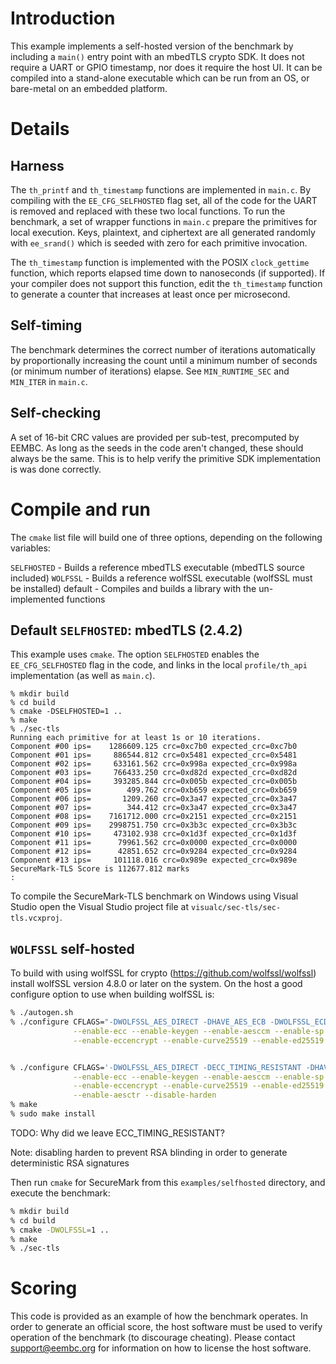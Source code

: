 # Introduction

This example implements a self-hosted version of the benchmark by including
a `main()` entry point with an mbedTLS crypto SDK. It does not require a UART
or GPIO timestamp, nor does it require the host UI. It can be compiled into 
a stand-alone executable which can be run from an OS, or bare-metal on an
embedded platform.

# Details

## Harness

The `th_printf` and `th_timestamp` functions are implemented in `main.c`. By
compiling with the `EE_CFG_SELFHOSTED` flag set, all of the code for the UART
is removed and replaced with these two local functions. To run the benchmark,
a set of wrapper functions in `main.c` prepare the primitives for local
execution. Keys, plaintext, and ciphertext are all generated randomly with
`ee_srand()` which is seeded with zero for each primitive invocation.

The `th_timestamp` function is implemented with the POSIX `clock_gettime`
function, which reports elapsed time down to nanoseconds (if supported). If
your compiler does not support this function, edit the `th_timestamp` function
to generate a counter that increases at least once per microsecond.

## Self-timing

The benchmark determines the correct number of iterations automatically by
proportionally increasing the count until a minimum number of seconds (or
minimum number of iterations) elapse. See `MIN_RUNTIME_SEC` and `MIN_ITER` in
`main.c`.

## Self-checking

A set of 16-bit CRC values are provided per sub-test, precomputed by EEMBC. As
long as the seeds in the code aren't changed, these should always be the same.
This is to help verify the primitive SDK implementation is was done correctly.

# Compile and run

The `cmake` list file will build one of three options, depending on the following
variables:

`SELFHOSTED` - Builds a reference mbedTLS executable (mbedTLS source included)
`WOLFSSL` - Builds a reference wolfSSL executable (wolfSSL must be installed)
default - Compiles and builds a library with the un-implemented functions

## Default `SELFHOSTED`: mbedTLS (2.4.2)

This example uses `cmake`. The option `SELFHOSTED` enables the `EE_CFG_SELFHOSTED`
flag in the code, and links in the local `profile/th_api` implementation (as
well as `main.c`).

```
% mkdir build
% cd build
% cmake -DSELFHOSTED=1 ..
% make
% ./sec-tls
Running each primitive for at least 1s or 10 iterations.
Component #00 ips=    1286609.125 crc=0xc7b0 expected_crc=0xc7b0
Component #01 ips=     886544.812 crc=0x5481 expected_crc=0x5481
Component #02 ips=     633161.562 crc=0x998a expected_crc=0x998a
Component #03 ips=     766433.250 crc=0xd82d expected_crc=0xd82d
Component #04 ips=     393285.844 crc=0x005b expected_crc=0x005b
Component #05 ips=        499.762 crc=0xb659 expected_crc=0xb659
Component #06 ips=       1209.260 crc=0x3a47 expected_crc=0x3a47
Component #07 ips=        344.412 crc=0x3a47 expected_crc=0x3a47
Component #08 ips=    7161712.000 crc=0x2151 expected_crc=0x2151
Component #09 ips=    2998751.750 crc=0x3b3c expected_crc=0x3b3c
Component #10 ips=     473102.938 crc=0x1d3f expected_crc=0x1d3f
Component #11 ips=      79961.562 crc=0x0000 expected_crc=0x0000
Component #12 ips=      42851.652 crc=0x9284 expected_crc=0x9284
Component #13 ips=     101118.016 crc=0x989e expected_crc=0x989e
SecureMark-TLS Score is 112677.812 marks
:
```

To compile the SecureMark-TLS benchmark on Windows using Visual Studio open 
the Visual Studio project file at `visualc/sec-tls/sec-tls.vcxproj`.

## `WOLFSSL` self-hosted

To build with using wolfSSL for crypto (https://github.com/wolfssl/wolfssl)
install wolfSSL version 4.8.0 or later on the system. On the host a good configure option to use when
building wolfSSL is:

```Bash
% ./autogen.sh
% ./configure CFLAGS="-DWOLFSSL_AES_DIRECT -DHAVE_AES_ECB -DWOLFSSL_ECDSA_DETERMINISTIC_K" \
              --enable-ecc --enable-keygen --enable-aesccm --enable-sp --enable-sp-asm \
              --enable-eccencrypt --enable-curve25519 --enable-ed25519


% ./configure CFLAGS='-DWOLFSSL_AES_DIRECT -DECC_TIMING_RESISTANT -DHAVE_AES_ECB -DWOLFSSL_ECDSA_DETERMINISTIC_K' \
              --enable-ecc --enable-keygen --enable-aesccm --enable-sp --enable-sp-asm \
              --enable-eccencrypt --enable-curve25519 --enable-ed25519 \
              --enable-aesctr --disable-harden
% make
% sudo make install
```

TODO: Why did we leave ECC_TIMING_RESISTANT?

Note: disabling harden to prevent RSA blinding in order to generate deterministic RSA signatures

Then run `cmake` for SecureMark from this `examples/selfhosted` directory, and execute the benchmark:

```Bash
% mkdir build
% cd build
% cmake -DWOLFSSL=1 ..
% make
% ./sec-tls
```

# Scoring

This code is provided as an example of how the benchmark operates. In order to
generate an official score, the host software must be used to verify operation
of the benchmark (to discourage cheating). Please contact 
[support@eembc.org](mailto:support@eembc.org) for information on how to license the host
software.

